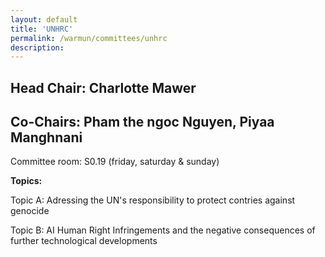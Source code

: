 ```yaml
---
layout: default
title: 'UNHRC'
permalink: /warmun/committees/unhrc
description:
---
```

## Head Chair: Charlotte Mawer

## Co-Chairs: Pham the ngoc Nguyen, Piyaa Manghnani

Committee room: S0.19 (friday, saturday & sunday)

<b>Topics:</b>

  Topic A: Adressing the UN's responsibility to protect contries against genocide

  Topic B: AI Human Right Infringements and the negative consequences of further technological developments


